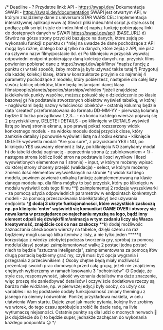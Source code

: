 /*
Deadline - ?
Przydatne linki:
API - https://swapi.dev/
Dokumentacja SWAPI - https://swapi.dev/documentation
SWAPI jest otwartym API, w którym znajdziemy dane z universum STAR WARS
CEL: Implementacja interaktywnej aplikacji www
a) Stwórz pliki
index.html
script.js
style.css
b) podłącz plik script i style do index.html
c) napisz funkcję pobierającą linki do dostępnych danych w SWAPI
https://swapi.dev/api/ (BASE_URL)
d) Stwórz na górze strony przyciski bazujące na danych, które zejdą po wykonaniu funkcji z punktu c)
*miej na uwadze że dane pochodzące z API mogą być różne, dlatego bazuj tylko na danych, które zejdą
z API, nie pisz na sztywno nazw filmy/postacie itd.
e) Po kliknięciu w przycisk wywołaj odpowiedni endpoint pobierający daną kolekcję danych.
np. przycisk films powienien pobierać dane z https://swapi.dev/api/films/
*napisz funcję z punktu c) w taki sposób, żeby można ją było używać także tutaj
f) Przygotuj dla każdej kolekcji klasę, która w konstruktorze przyjmie co najmniej 4 parametry pochodzące z modelu, który pobierzesz,
następnie dla całej listy stwórz tablicę obiektów, które będą instancjami danej klasy films/people/planets/species/starships/vehicles
*jeżeli znajdziesz jakiekolwiek punkty wspólne, możesz pokusić się o dziedziczenie po klasie bazowej
g) Na podstawie stworzonych obiektów wyświetl tabelkę, w której - nagłówkami będą nazwy właściwości obiektów - ostatnią kolumną będzie data 'created' przeformatowana do formatu DD-MM-YY - pierwszą kolumną będzie # liczba porządkowa 1,2,3... - na końcu każdego wiersza pojawią się 2 przyciski/ikony, DELETE i DETAILS - po kliknięciu w DETAILS wyświetl listę po lewej stronie ekranu, a po prawej pokaż rozszerzony widok konkretnego modelu - na widoku modelu dodaj przycisk close, który zamknie detailsy i ponownie wyświetli listę na środku ekranu - kliknięcie DELETE wyświetla modal: "Are you sure", z przyciskami YES i NO, po kliknięciu YES usuwamy element z listy, po kliknięciu NO zamykamy modal
h) do tabelki dodaj paginację - poprzednia strona (z zablokowaniem < 1) - następna strona (oblicz ilość stron na podstawie ilosci wynikow i ilosci wyswietlonych elementow na 1 stronie) - input, w którym możemy wpisać do której strony chcemy przejść (walidacja) - select, w którym możemy zmienić ilość elementów wyświetlanych na stronie
\*i) widok każdego modelu, powinen zawierać unikalną funkcję zaimplementowaną na klasie danego modelu
np. dla films mógłby to być przycisk, który po kliknięciu w modalu wyświetli opis tego filmu
**j) zaimplementuj 2 rodzaje wyszukiwarki - za pomocą użycia odpowiednich parametrów w endpointach konkretnych modeli - za pomocą przeszukiwania tabelki(tablicy) bez używania endpointu \***j) dodaj 3 ukryte funkcjonalności, które wszystkich zaskoczą
np. po klinięciu 'enter' wyświetli się komunikat GAME OVER i otworzy się nowa karta w przeglądarce
po najechaniu myszką na logo, bądź inny element odpali się dźwięk/film/animacja
w tym zadaniu liczy się Wasza kreatywność, znajdźcie coś co nas zaskoczy \***\*k) dodaj możliwośc zaznaczania checkboxem wierszy na tabelce, dzięki czemu na raz będziemy mogli usunąć kilka itemów z listy, a nie tylko jeden
\*\*\***l) korzystając z wiedzy zdobytej podczas tworzenia gry, spróbuj za pomocą modelu(klasy) postaci zaimplementować walkę 2 postaci
jedna postać niech to będzie "sztuczna inteligencja", zaimplementowana za pomocą ifów
drugą postacią będziemy grać my, czyli musi być opcja wygrania i przegrania z przeciwnikiem :)
Osoby chętne będą miały możliwość prezentacji swoich prac domowych przed całą grupą, jeżeli nie znajdziemy
chętnych wybierzemy w ramach losowaniu 3 "ochotników" :D
Dodaje, że style css, responsywność, jakość wykonaniu detailsów ma duże znaczenie, więc proszę nie zaniedbywać detailsów i oczywiście dodatkowe rzeczy
są bardzo mile widziane, np. w pierwszej edycji były osoby, co użyły css variables i na tej podstawie dodały funkcjonalność zmiany themingu z jasnego na ciemny i odwrotnie.
Poniżej przykładowa makieta, w celu ułatwienia Wam startu.
Dajcie znać jak macie pytania, kolejny live zrobimy we wtorek, do tego czasu spróbujcie zrobić ile dacie radę, na livie wytłumaczę niejasności. Ostatnie punkty są dla ludzi o mocnych nerwach :slightly_smiling_face: jak dojdziecie do i) to będzie super, jednakże zachęcam do wykonania każdego podpunktu :wink:
\*/
